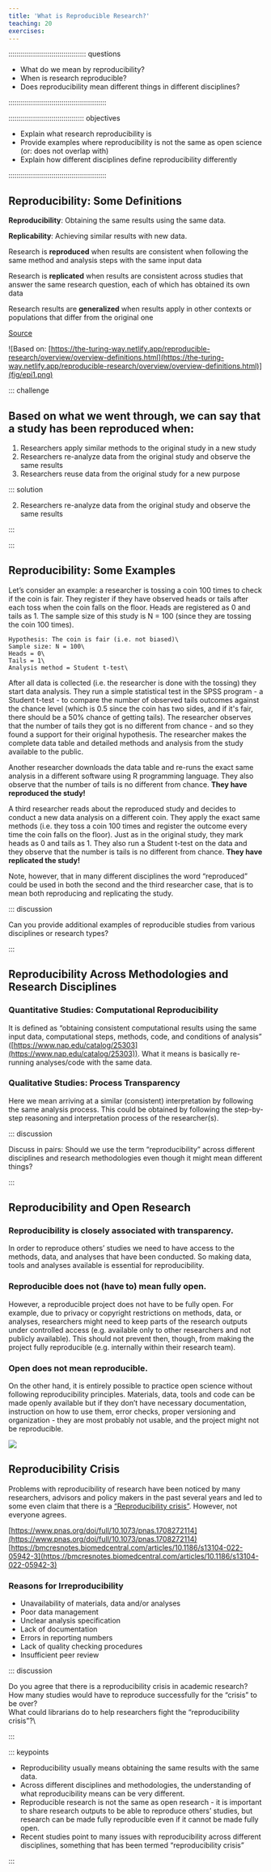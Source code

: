 ```yaml
---
title: 'What is Reproducible Research?'
teaching: 20
exercises: 
---
```


:::::::::::::::::::::::::::::::::::::: questions 

- What do we mean by reproducibility?
- When is research reproducible?
- Does reproducibility mean different things in different disciplines?


::::::::::::::::::::::::::::::::::::::::::::::::

::::::::::::::::::::::::::::::::::::: objectives

- Explain what research reproducibility is
- Provide examples where reproducibility is not the same as open science (or: does not overlap with)
- Explain how different disciplines define reproducibility differently


::::::::::::::::::::::::::::::::::::::::::::::::

## Reproducibility: Some Definitions

**Reproducibility**: Obtaining the same results using the same data.

**Replicability**: Achieving similar results with new data.

Research is **reproduced** when results are consistent when following the same method and analysis steps with the same input data

Research is **replicated** when results are consistent across studies that answer the same research question, each of which has obtained its own data

Research results are **generalized** when results apply in other contexts or populations that differ from the original one

[Source](https://www.nap.edu/catalog/25303)

![Based on: [https://the-turing-way.netlify.app/reproducible-research/overview/overview-definitions.html](https://the-turing-way.netlify.app/reproducible-research/overview/overview-definitions.html)](fig/epi1.png)

::: challenge

## Based on what we went through, we can say that a study has been reproduced when:

1. Researchers apply similar methods to the original study in a new study
1. Researchers re-analyze data from the original study and observe the same results
1. Researchers reuse data from the original study for a new purpose


::: solution

2. Researchers re-analyze data from the original study and observe the same results

:::

:::

## Reproducibility: Some Examples

Let’s consider an example: a researcher is tossing a coin 100 times to check if the coin is fair. They register if they have observed heads or tails after each toss when the coin falls on the floor. Heads are registered as 0 and tails as 1. The sample size of this study is N = 100 (since they are tossing the coin 100 times). 

```
Hypothesis: The coin is fair (i.e. not biased)\
Sample size: N = 100\
Heads = 0\
Tails = 1\
Analysis method = Student t-test\
```

After all data is collected (i.e. the researcher is done with the tossing) they start data analysis. They run a simple statistical test in the SPSS program - a Student t-test - to compare the number of observed tails outcomes against the chance level (which is 0.5 since the coin has two sides, and if it's fair, there should be a 50% chance of getting tails). The researcher observes that the number of tails they got is no different from chance - and so they found a support for their original hypothesis. The researcher makes the complete data table and detailed methods and analysis from the study available to the public.

Another researcher downloads the data table and re-runs the exact same analysis in a different software using R programming language. They also observe that the number of tails is no different from chance. **They have reproduced the study!**

A third researcher reads about the reproduced study and decides to conduct a new data analysis on a different coin. They apply the exact same methods (i.e. they toss a coin 100 times and register the outcome every time the coin falls on the floor). Just as in the original study, they mark heads as 0 and tails as 1. They also run a Student t-test on the data and they observe that the number is tails is no different from chance. **They have replicated the study!** 

Note, however, that in many different disciplines the word “reproduced” could be used in both the second and the third researcher case, that is to mean both reproducing and replicating the study.


::: discussion

Can you provide additional examples of reproducible studies from various disciplines or research types?

:::

## Reproducibility Across Methodologies and Research Disciplines

### Quantitative Studies: Computational Reproducibility

It is defined as “obtaining consistent computational results using the same input data, computational steps, methods, code, and conditions of analysis” ([https://www.nap.edu/catalog/25303](https://www.nap.edu/catalog/25303)). What it means is basically re-running analyses/code with the same data.

### Qualitative Studies: Process Transparency

Here we mean arriving at a similar (consistent) interpretation by following the same analysis process. This could be obtained by following the step-by-step reasoning and interpretation process of the researcher(s).


::: discussion

Discuss in pairs: Should we use the term “reproducibility” across different disciplines and research methodologies even though it might mean different things?

:::

## Reproducibility and Open Research

### Reproducibility is closely associated with transparency.
In order to reproduce others’ studies we need to have access to the methods, data, and analyses that have been conducted. So making data, tools and analyses available is essential for reproducibility. 

### Reproducible does not (have to) mean fully open.
However, a reproducible project does not have to be fully open. For example, due to privacy or copyright restrictions on methods, data, or analyses, researchers might need to keep parts of the research outputs under controlled access (e.g. available only to other researchers and not publicly available). This should not prevent then, though, from making the project fully reproducible (e.g. internally within their research team). 

### Open does not mean reproducible.
On the other hand, it is entirely possible to practice open science without following reproducibility principles. Materials, data, tools and code can be made openly available but if they don’t have necessary documentation, instruction on how to use them, error checks, proper versioning and organization - they are most probably not usable, and the project might not be reproducible.

![](fig/image1.png)

## Reproducibility Crisis

Problems with reproducibility of research have been noticed by many researchers, advisors and policy makers in the past several years and led to some even claim that there is a [“Reproducibility crisis”](https://www.nature.com/articles/533452a).
However, not everyone agrees.

[https://www.pnas.org/doi/full/10.1073/pnas.1708272114](https://www.pnas.org/doi/full/10.1073/pnas.1708272114)
[https://bmcresnotes.biomedcentral.com/articles/10.1186/s13104-022-05942-3](https://bmcresnotes.biomedcentral.com/articles/10.1186/s13104-022-05942-3)

### Reasons for Irreproducibility

- Unavailability of materials, data and/or analyses
- Poor data management
- Unclear analysis specification
- Lack of documentation
- Errors in reporting numbers
- Lack of quality checking procedures
- Insufficient peer review

::: discussion

Do you agree that there is a reproducibility crisis in academic research?\
How many studies would have to reproduce successfully for the “crisis” to be over?\
What could librarians do to help researchers fight the “reproducibility crisis”?\

:::


::: keypoints

- Reproducibility usually means obtaining the same results with the same data.
- Across different disciplines and methodologies, the understanding of what reproducibility means can be very different.
- Reproducible research is not the same as open research - it is important to share research outputs to be able to reproduce others’ studies, but research can be made fully reproducible even if it cannot be made fully open. 
- Recent studies point to many issues with reproducibility across different disciplines, something that has been termed “reproducibility crisis”

:::
